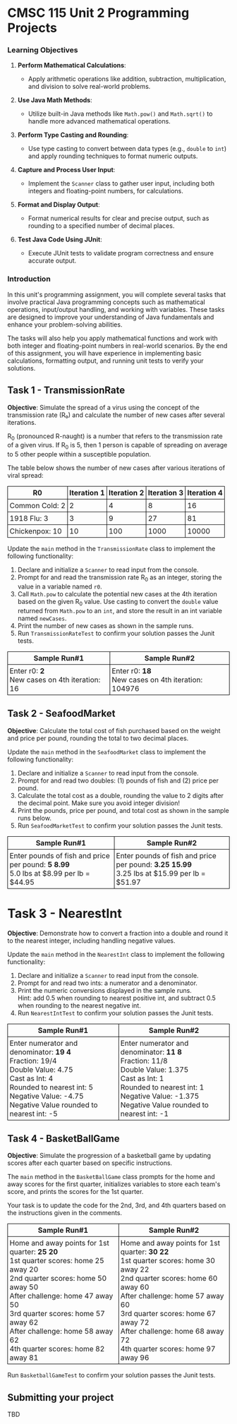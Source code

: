 # CMSC 115 Unit 2 Programming Projects

### Learning Objectives

1. **Perform Mathematical Calculations**:

   - Apply arithmetic operations like addition, subtraction, multiplication, and
     division to solve real-world problems.

2. **Use Java Math Methods**:

   - Utilize built-in Java methods like `Math.pow()` and `Math.sqrt()` to handle
     more advanced mathematical operations.

3. **Perform Type Casting and Rounding**:

   - Use type casting to convert between data types (e.g., `double` to `int`)
     and apply rounding techniques to format numeric outputs.

4. **Capture and Process User Input**:

   - Implement the `Scanner` class to gather user input, including both integers
     and floating-point numbers, for calculations.

5. **Format and Display Output**:

   - Format numerical results for clear and precise output, such as rounding to
     a specified number of decimal places.

6. **Test Java Code Using JUnit**:
   - Execute JUnit tests to validate program correctness and ensure accurate
     output.

### Introduction

In this unit's programming assignment, you will complete several tasks that
involve practical Java programming concepts such as mathematical operations,
input/output handling, and working with variables. These tasks are designed to
improve your understanding of Java fundamentals and enhance your problem-solving
abilities.

The tasks will also help you apply mathematical functions and work with both
integer and floating-point numbers in real-world scenarios. By the end of this
assignment, you will have experience in implementing basic calculations,
formatting output, and running unit tests to verify your solutions.

## Task 1 - TransmissionRate

**Objective**: Simulate the spread of a virus using the concept of the
transmission rate (R₀) and calculate the number of new cases after several
iterations.

R<sub>0</sub> (pronounced R-naught) is a number that refers to the transmission
rate of a given virus. If R<sub>0</sub> is 5, then 1 person is capable of
spreading on average to 5 other people within a susceptible population.

The table below shows the number of new cases after various iterations of viral
spread:

<table>
<tr>
<th>R0</th>
<th>Iteration 1</th>
<th>Iteration 2</th>
<th>Iteration 3</th>
<th>Iteration 4</th>
</tr>

<tr>
<td>Common Cold: 2</td>
<td>2</td>
<td>4</td>
<td>8</td>
<td>16</td>
</tr>

<tr>
<td>1918 Flu: 3</td>
<td>3</td>
<td>9</td>
<td>27</td>
<td>81</td>
</tr>

<tr>
<td>Chickenpox: 10</td>
<td>10</td>
<td>100</td>
<td>1000</td>
<td>10000</td>
</tr>

</table>

Update the `main` method in the `TransmissionRate` class to implement the
following functionality:

1. Declare and initialize a `Scanner` to read input from the console.
2. Prompt for and read the transmission rate R<sub>0</sub> as an integer,
   storing the value in a variable named `r0`.
3. Call `Math.pow` to calculate the potential new cases at the 4th iteration
   based on the given R<sub>0</sub> value. Use casting to convert the `double`
   value returned from `Math.pow` to an `int`, and store the result in an int
   variable named `newCases`.
4. Print the number of new cases as shown in the sample runs.
5. Run `TransmissionRateTest` to confirm your solution passes the Junit tests.

<table>
<tr>
<th>Sample Run#1</th>
<th>Sample Run#2</th>
</tr>
<tr>
<td>Enter r0: <b>2</b><br>
New cases on 4th iteration: 16
</td>
<td>Enter r0: <b>18</b><br>
New cases on 4th iteration: 104976
</td>

</tr>
</table>

## Task 2 - SeafoodMarket

**Objective**: Calculate the total cost of fish purchased based on the weight
and price per pound, rounding the total to two decimal places.

Update the `main` method in the `SeafoodMarket` class to implement the following
functionality:

1. Declare and initialize a `Scanner` to read input from the console.
2. Prompt for and read two doubles: (1) pounds of fish and (2) price per pound.
3. Calculate the total cost as a double, rounding the value to 2 digits after
   the decimal point. Make sure you avoid integer division!
4. Print the pounds, price per pound, and total cost as shown in the sample runs
   below.
5. Run `SeafoodMarketTest` to confirm your solution passes the Junit tests.

<table>
<tr>
<th>Sample Run#1</th>
<th>Sample Run#2</th>
</tr>
<tr>
<td>Enter pounds of fish and price per pound: <b>5 8.99</b><br>
5.0 lbs at $8.99 per lb = $44.95
</td>
<td>Enter pounds of fish and price per pound: <b>3.25 15.99</b><br>
3.25 lbs at $15.99 per lb = $51.97
</td>

</tr>
</table>

# Task 3 - NearestInt

**Objective**: Demonstrate how to convert a fraction into a double and round it
to the nearest integer, including handling negative values.

Update the `main` method in the `NearestInt` class to implement the following
functionality:

1. Declare and initialize a `Scanner` to read input from the console.
2. Prompt for and read two ints: a numerator and a denominator.
3. Print the numeric conversions displayed in the sample runs.<br>Hint: add 0.5
   when rounding to nearest positive int, and subtract 0.5 when rounding to the
   nearest negative int.
4. Run `NearestIntTest` to confirm your solution passes the Junit tests.

<table>
<tr>
<th>Sample Run#1</th>
<th>Sample Run#2</th>
</tr>
<tr>
<td>Enter numerator and denominator: <b>19 4</b><br>
Fraction: 19/4<br>
Double Value: 4.75<br>
Cast as Int: 4<br>
Rounded to nearest int: 5<br>
Negative Value: -4.75<br>
Negative Value rounded to nearest int: -5
</td>
<td>Enter numerator and denominator: <b>11 8</b><br>
Fraction: 11/8<br>
Double Value: 1.375<br>
Cast as Int: 1<br>
Rounded to nearest int: 1<br>
Negative Value: -1.375<br>
Negative Value rounded to nearest int: -1<br>
</td>

</tr>
</table>

## Task 4 - BasketBallGame

**Objective**: Simulate the progression of a basketball game by updating scores
after each quarter based on specific instructions.

The `main` method in the `BasketBallGame` class prompts for the home and away
scores for the first quarter, initializes variables to store each team's score,
and prints the scores for the 1st quarter.

Your task is to update the code for the 2nd, 3rd, and 4th quarters based on the
instructions given in the comments.

<table>
<tr>
<th>Sample Run#1</th>
<th>Sample Run#2</th>
</tr>
<tr>
<td>Home and away points for 1st quarter: <b>25 20</b><br>
1st quarter scores: home 25 away 20<br>
2nd quarter scores: home 50 away 50<br>
After challenge: home 47 away 50<br>
3rd quarter scores: home 57 away 62<br>
After challenge: home 58 away 62<br>
4th quarter scores: home 82 away 81
</td>
<td>
Home and away points for 1st quarter: <b>30 22</b><br>
1st quarter scores: home 30 away 22<br>
2nd quarter scores: home 60 away 60<br>
After challenge: home 57 away 60<br>
3rd quarter scores: home 67 away 72<br>
After challenge: home 68 away 72<br>
4th quarter scores: home 97 away 96<br>
</td>
</tr>
</table>

Run `BasketballGameTest` to confirm your solution passes the Junit tests.

## Submitting your project

TBD

<style>
 th, td {
  border: 1px solid black;
  padding: 4px;
  border-collapse: collapse;
  
  }
</style>
